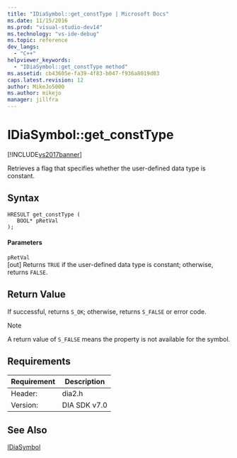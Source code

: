 ```yaml
---
title: "IDiaSymbol::get_constType | Microsoft Docs"
ms.date: 11/15/2016
ms.prod: "visual-studio-dev14"
ms.technology: "vs-ide-debug"
ms.topic: reference
dev_langs: 
  - "C++"
helpviewer_keywords: 
  - "IDiaSymbol::get_constType method"
ms.assetid: cb43605e-fa39-4f83-b047-f936a8019d03
caps.latest.revision: 12
author: MikeJo5000
ms.author: mikejo
manager: jillfra
---
```

# IDiaSymbol::get_constType
[!INCLUDE[vs2017banner](../../includes/vs2017banner.md)]

Retrieves a flag that specifies whether the user-defined data type is constant.  
  
## Syntax  
  
```cpp#  
HRESULT get_constType (   
   BOOL* pRetVal  
);  
```  
  
#### Parameters  
 `pRetVal`  
 [out] Returns `TRUE` if the user-defined data type is constant; otherwise, returns `FALSE`.  
  
## Return Value  
 If successful, returns `S_OK`; otherwise, returns `S_FALSE` or error code.  
  
> [!NOTE]
> A return value of `S_FALSE` means the property is not available for the symbol.  
  
## Requirements  
  
|Requirement|Description|  
|-----------------|-----------------|  
|Header:|dia2.h|  
|Version:|DIA SDK v7.0|  
  
## See Also  
 [IDiaSymbol](../../debugger/debug-interface-access/idiasymbol.md)
